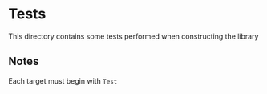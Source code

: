 # Tests

This directory contains some tests performed when constructing the library

## Notes

Each target must begin with `Test` 